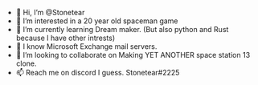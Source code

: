 - 👋 Hi, I’m @Stonetear
- 👀 I’m interested in a 20 year old spaceman game
- 🌱 I’m currently learning Dream maker.  (But also python and Rust because I have other intrests)
- 📧 I know Microsoft Exchange mail servers.
- 💞️ I’m looking to collaborate on Making YET ANOTHER space station 13 clone.
- 📫 Reach me on discord I guess. Stonetear#2225

<!---
Stonetear/Stonetear is a ✨ special ✨ repository because its `README.md` (this file) appears on your GitHub profile.
You can click the Preview link to take a look at your changes.
--->

